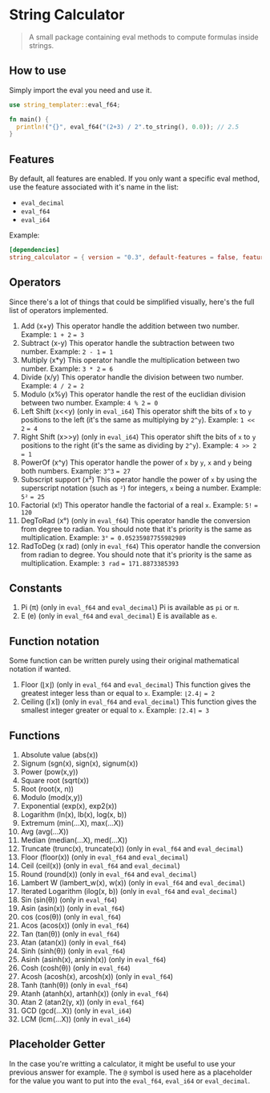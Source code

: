 # String Calculator

> A small package containing eval methods to compute formulas inside strings.

## How to use

Simply import the eval you need and use it.

```rs
use string_templater::eval_f64;

fn main() {
  println!("{}", eval_f64("(2+3) / 2".to_string(), 0.0)); // 2.5
}
```

## Features

By default, all features are enabled. If you only want a specific eval method, use the feature associated with it's name in the list:
- `eval_decimal`
- `eval_f64`
- `eval_i64`

Example:
```toml
[dependencies]
string_calculator = { version = "0.3", default-features = false, features = ["eval_decimal"] }
```

## Operators

Since there's a lot of things that could be simplified visually, here's the full list of operators implemented.

1. Add (x+y)
  This operator handle the addition between two number.
  Example:
  `1 + 2`
  `= 3`
1. Subtract (x-y)
  This operator handle the subtraction between two number.
  Example:
  `2 - 1`
  `= 1`
1. Multiply (x*y)
  This operator handle the multiplication between two number.
  Example:
  `3 * 2`
  `= 6`
1. Divide (x/y)
  This operator handle the division between two number.
  Example:
  `4 / 2`
  `= 2`
1. Modulo (x%y)
  This operator handle the rest of the euclidian division between two number.
  Example:
  `4 % 2`
  `= 0`
1. Left Shift (x<<y) (only in `eval_i64`)
  This operator shift the bits of `x` to `y` positions to the left (it's the same as multiplying by `2^y`).
  Example:
  `1 << 2`
  `= 4`
1. Right Shift (x>>y) (only in `eval_i64`)
  This operator shift the bits of `x` to `y` positions to the right (it's the same as dividing by `2^y`).
  Example:
  `4 >> 2`
  `= 1`
1. PowerOf (x^y)
  This operator handle the power of `x` by `y`, `x` and `y` being both numbers.
  Example:
  `3^3`
  `= 27`
1. Subscript support (x²)
  This operator handle the power of `x` by using the superscript notation (such as `²`) for integers, `x` being a number.
  Example:
  `5²`
  `= 25`
1. Factorial (x!)
  This operator handle the factorial of a real `x`.
  Example:
  `5!`
  `= 120`
1. DegToRad (x°) (only in `eval_f64`)
  This operator handle the conversion from degree to radian. You should note that it's priority is the same as multiplication.
  Example:
  `3°`
  `= 0.05235987755982989`
1. RadToDeg (x rad) (only in `eval_f64`)
  This operator handle the conversion from radian to degree. You should note that it's priority is the same as multiplication.
  Example:
  `3 rad`
  `= 171.8873385393`

## Constants

1. Pi (π) (only in `eval_f64` and `eval_decimal`)
  Pi is available as `pi` or `π`.
1. E (e) (only in `eval_f64` and `eval_decimal`)
  E is available as `e`.

## Function notation

Some function can be written purely using their original mathematical notation if wanted.

1. Floor (⌊x⌋) (only in `eval_f64` and `eval_decimal`)
  This function gives the greatest integer less than or equal to `x`.
  Example:
  `⌊2.4⌋`
  `= 2`
1. Ceiling (⌈x⌉) (only in `eval_f64` and `eval_decimal`)
  This function gives the smallest integer greater or equal to `x`.
  Example:
  `⌈2.4⌉`
  `= 3`

## Functions

1. Absolute value (abs(x))
1. Signum (sgn(x), sign(x), signum(x))
1. Power (pow(x,y))
1. Square root (sqrt(x))
1. Root (root(x, n))
1. Modulo (mod(x,y))
1. Exponential (exp(x), exp2(x))
1. Logarithm (ln(x), lb(x), log(x, b))
1. Extremum (min(...X), max(...X))
1. Avg (avg(...X))
1. Median (median(...X), med(...X))
1. Truncate (trunc(x), truncate(x)) (only in `eval_f64` and `eval_decimal`)
1. Floor (floor(x)) (only in `eval_f64` and `eval_decimal`)
1. Ceil (ceil(x)) (only in `eval_f64` and `eval_decimal`)
1. Round (round(x)) (only in `eval_f64` and `eval_decimal`)
1. Lambert W (lambert_w(x), w(x)) (only in `eval_f64` and `eval_decimal`)
1. Iterated Logarithm (ilog(x, b)) (only in `eval_f64` and `eval_decimal`)
1. Sin (sin(θ)) (only in `eval_f64`)
1. Asin (asin(x)) (only in `eval_f64`)
1. cos (cos(θ)) (only in `eval_f64`)
1. Acos (acos(x)) (only in `eval_f64`)
1. Tan (tan(θ)) (only in `eval_f64`)
1. Atan (atan(x)) (only in `eval_f64`)
1. Sinh (sinh(θ)) (only in `eval_f64`)
1. Asinh (asinh(x), arsinh(x)) (only in `eval_f64`)
1. Cosh (cosh(θ)) (only in `eval_f64`)
1. Acosh (acosh(x), arcosh(x)) (only in `eval_f64`)
1. Tanh (tanh(θ)) (only in `eval_f64`)
1. Atanh (atanh(x), artanh(x)) (only in `eval_f64`)
1. Atan 2 (atan2(y, x)) (only in `eval_f64`)
1. GCD (gcd(...X)) (only in `eval_i64`)
1. LCM (lcm(...X)) (only in `eval_i64`)

## Placeholder Getter

In the case you're writting a calculator, it might be useful to use your previous answer for example.
The `@` symbol is used here as a placeholder for the value you want to put into the `eval_f64`, `eval_i64` or `eval_decimal`.
